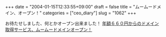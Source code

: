 +++
date = "2004-01-15T12:33:55+09:00"
draft = false
title = "ムームードメイン、オープン！"
categories = ["ceo_diary"]
slug = "1062"
+++

お待たせしました、何とかオープン出来ました！
<a href="http://muumuu-domain.com">年額６６０円からのドメイン取得サービス、ムームードメインオープン！</a>
